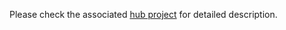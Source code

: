 Please check the associated [hub project](https://hasura.io/hub/projects/hasura/nodejs-cron) for detailed description.
